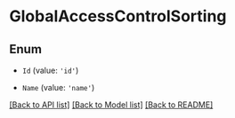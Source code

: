 # GlobalAccessControlSorting

## Enum


* `Id` (value: `'id'`)

* `Name` (value: `'name'`)


[[Back to API list]](../README.md#documentation-for-api-endpoints) [[Back to Model list]](../README.md#documentation-for-models) [[Back to README]](../README.md)
